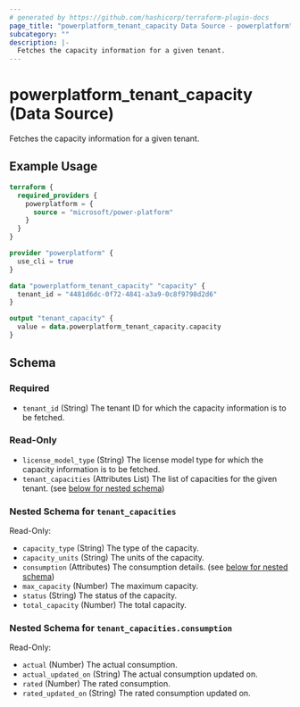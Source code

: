 ```yaml
---
# generated by https://github.com/hashicorp/terraform-plugin-docs
page_title: "powerplatform_tenant_capacity Data Source - powerplatform"
subcategory: ""
description: |-
  Fetches the capacity information for a given tenant.
---
```


# powerplatform_tenant_capacity (Data Source)

Fetches the capacity information for a given tenant.

## Example Usage

```terraform
terraform {
  required_providers {
    powerplatform = {
      source = "microsoft/power-platform"
    }
  }
}

provider "powerplatform" {
  use_cli = true
}

data "powerplatform_tenant_capacity" "capacity" {
  tenant_id = "4481d6dc-0f72-4841-a3a9-0c8f9798d2d6"
}

output "tenant_capacity" {
  value = data.powerplatform_tenant_capacity.capacity
}
```

<!-- schema generated by tfplugindocs -->
## Schema

### Required

- `tenant_id` (String) The tenant ID for which the capacity information is to be fetched.

### Read-Only

- `license_model_type` (String) The license model type for which the capacity information is to be fetched.
- `tenant_capacities` (Attributes List) The list of capacities for the given tenant. (see [below for nested schema](#nestedatt--tenant_capacities))

<a id="nestedatt--tenant_capacities"></a>
### Nested Schema for `tenant_capacities`

Read-Only:

- `capacity_type` (String) The type of the capacity.
- `capacity_units` (String) The units of the capacity.
- `consumption` (Attributes) The consumption details. (see [below for nested schema](#nestedatt--tenant_capacities--consumption))
- `max_capacity` (Number) The maximum capacity.
- `status` (String) The status of the capacity.
- `total_capacity` (Number) The total capacity.

<a id="nestedatt--tenant_capacities--consumption"></a>
### Nested Schema for `tenant_capacities.consumption`

Read-Only:

- `actual` (Number) The actual consumption.
- `actual_updated_on` (String) The actual consumption updated on.
- `rated` (Number) The rated consumption.
- `rated_updated_on` (String) The rated consumption updated on.
